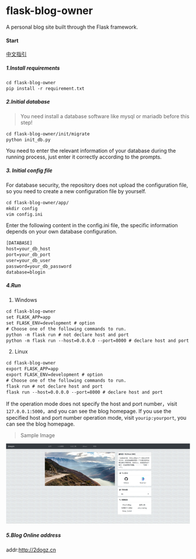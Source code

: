 # flask-blog-owner
A personal blog site built through the Flask framework.

#### Start
[中文指引](https://github.com/weijiang1994/flask-blog-owner/blob/master/README.md)
##### 1.Install requirements
```shell script
cd flask-blog-owner
pip install -r requirement.txt
```
##### 2.Initial database
> You need install a database software like mysql or mariadb before this step!
```shell script
cd flask-blog-owner/init/migrate
python init_db.py
```
You need to enter the relevant information of your database during the running process, just enter it correctly according to the prompts.
##### 3. Initial config file
For database security, the repository does not upload the configuration file, so you need to create a new configuration file by yourself.
```shell script
cd flask-blog-owner/app/
mkdir config
vim config.ini
```
Enter the following content in the config.ini file, the specific information depends on your own database configuration.
```editorconfig
[DATABASE]
host=your_db_host
port=your_db_port
user=your_db_user
password=your_db_password
database=blogin
```
##### 4.Run
1. Windows
```shell script
cd flask-blog-owner
set FLASK_APP=app
set FLASK_ENV=development # option
# Choose one of the following commands to run.
python -m flask run # not declare host and port
python -m flask run --host=0.0.0.0 --port=8000 # declare host and port
```
2. Linux
```shell script
cd flask-blog-owner
export FLASK_APP=app
export FLASK_ENV=development # option
# Choose one of the following commands to run.
flask run # not declare host and port
flask run --host=0.0.0.0 --port=8000 # declare host and port
```
If the operation mode does not specify the host and port number，visit `127.0.0.1:5000`，and you can see the blog homepage.
If you use the specified host and port number operation mode, visit `yourip:yourport`, you can see the blog homepage.

> Sample Image

![alt 博客主页](https://github.com/weijiang1994/flask-blog-owner/blob/master/screenshot/homePage.jpg
)

##### 5.Blog Online address
addr:http://2dogz.cn